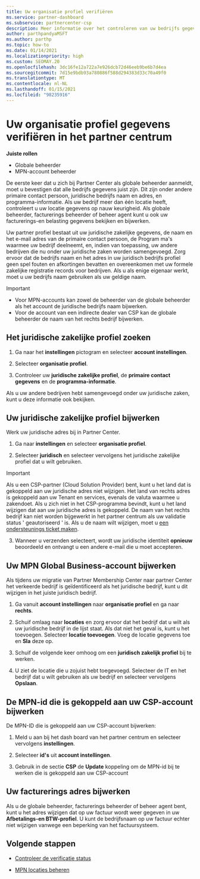 ```yaml
---
title: Uw organisatie profiel verifiëren
ms.service: partner-dashboard
ms.subservice: partnercenter-csp
description: Meer informatie over het controleren van uw bedrijfs gegevens, zoals de primaire contact persoon, het adres en de programma gegevens. U kunt ook uw juridische en facturerings adressen bijwerken.
author: parthpandyaMSFT
ms.author: parthp
ms.topic: how-to
ms.date: 01/14/2021
ms.localizationpriority: high
ms.custom: SEOMAY.20
ms.openlocfilehash: 3dc16fe12a722a7e926dcb72d46eeb9be6b7d4ea
ms.sourcegitcommit: 7d15e9bdb93a780886f588d294383d33c70a49f0
ms.translationtype: MT
ms.contentlocale: nl-NL
ms.lasthandoff: 01/15/2021
ms.locfileid: "98235916"
---
```

# <a name="verify-your-organization-profile-information-in-partner-center"></a>Uw organisatie profiel gegevens verifiëren in het partner centrum

**Juiste rollen**

- Globale beheerder
- MPN-account beheerder

De eerste keer dat u zich bij Partner Center als globale beheerder aanmeldt, moet u bevestigen dat alle bedrijfs gegevens juist zijn. Dit zijn onder andere primaire contact persoon, juridische bedrijfs naam en adres, en programma-informatie. Als uw bedrijf meer dan één locatie heeft, controleert u uw locatie gegevens op nauw keurigheid. Als globale beheerder, facturerings beheerder of beheer agent kunt u ook uw facturerings-en belasting gegevens bekijken en bijwerken.

Uw partner profiel bestaat uit uw juridische zakelijke gegevens, de naam en het e-mail adres van de primaire contact persoon, de Program ma's waarmee uw bedrijf deelneemt, en, indien van toepassing, uw andere bedrijven die nu onder uw juridische zaken worden samengevoegd. Zorg ervoor dat de bedrijfs naam en het adres in uw juridisch bedrijfs profiel geen spel fouten en afkortingen bevatten en overeenkomen met uw formele zakelijke registratie records voor bedrijven. Als u als enige eigenaar werkt, moet u uw bedrijfs naam gebruiken als uw geldige naam.

>[!Important]
>- Voor MPN-accounts kan zowel de beheerder van de globale beheerder als het account de juridische bedrijfs naam bijwerken.
>- Voor de account van een indirecte dealer van CSP kan de globale beheerder de naam van het rechts bedrijf bijwerken. 

## <a name="locate-the-legal-business-profile"></a>Het juridische zakelijke profiel zoeken

1. Ga naar het **instellingen** pictogram en selecteer **account instellingen**.
 
1. Selecteer **organisatie profiel**. 

2. Controleer uw **juridische zakelijke profiel**, de **primaire contact gegevens** en de **programma-informatie**.

Als u uw andere bedrijven hebt samengevoegd onder uw juridische zaken, kunt u deze informatie ook bekijken. 

## <a name="update-your-legal-business-profile"></a>Uw juridische zakelijke profiel bijwerken

Werk uw juridische adres bij in Partner Center.

1. Ga naar **instellingen** en selecteer **organisatie profiel**.


2. Selecteer **juridisch**  en selecteer vervolgens het juridische zakelijke profiel dat u wilt gebruiken.

>[!Important]
>Als u een CSP-partner (Cloud Solution Provider) bent, kunt u het land dat is gekoppeld aan uw juridische adres niet wijzigen. Het land van rechts adres is gekoppeld aan uw Tenant en services, evenals de valuta waarmee u zakendoet. Als u zich niet in het CSP-programma bevindt, kunt u het land wijzigen dat aan uw juridische adres is gekoppeld. De naam van het rechts bedrijf kan niet worden bijgewerkt in het partner centrum als uw validatie status ' geautoriseerd ' is. Als u de naam wilt wijzigen, moet u [een ondersteunings ticket maken](https://partner.microsoft.com/dashboard/support/servicerequests/create?stage=2&topicid=eb74583c-61b3-2124-bffc-00920e0ae772).

3. Wanneer u verzenden selecteert, wordt uw juridische identiteit **opnieuw** beoordeeld en ontvangt u een andere e-mail die u moet accepteren.

## <a name="update-your-mpn-global-business-account"></a>Uw MPN Global Business-account bijwerken

Als tijdens uw migratie van Partner Membership Center naar partner Center het verkeerde bedrijf is geïdentificeerd als het juridische bedrijf, kunt u dit wijzigen in het juiste juridisch bedrijf.

1. Ga vanuit **account instellingen** naar **organisatie profiel** en ga naar **rechts**.

1.  Schuif omlaag naar **locaties** en zorg ervoor dat het bedrijf dat u wilt als uw juridische bedrijf in de lijst staat. Als dat niet het geval is, kunt u het toevoegen. Selecteer **locatie toevoegen**. Voeg de locatie gegevens toe en **Sla** deze op.

2. Schuif de volgende keer omhoog om een **juridisch zakelijk profiel** bij te werken.

3. U ziet de locatie die u zojuist hebt toegevoegd. Selecteer de IT en het bedrijf dat u wilt gebruiken als uw bedrijf en selecteer vervolgens **Opslaan**.

## <a name="update-your-mpn-id-associated-with-your-csp-account"></a>De MPN-id die is gekoppeld aan uw CSP-account bijwerken

De MPN-ID die is gekoppeld aan uw CSP-account bijwerken:

1. Meld u aan bij het dash board van het partner centrum en selecteer vervolgens **instellingen**.
 
1. Selecteer **id's** uit **account instellingen**.

1. Gebruik in de sectie **CSP** de **Update** koppeling om de MPN-id bij te werken die is gekoppeld aan uw CSP-account 


## <a name="update-your-billing-address"></a>Uw facturerings adres bijwerken

Als u de globale beheerder, facturerings beheerder of beheer agent bent, kunt u het adres wijzigen dat op uw factuur wordt weer gegeven in uw **Afbetalings-en BTW-profiel**. U kunt de bedrijfsnaam op uw factuur echter niet wijzigen vanwege een beperking van het factuursysteem.

## <a name="next-steps"></a>Volgende stappen

- [Controleer de verificatie status](verification-responses.md)
 
- [MPN locaties beheren](manage-locations.md)

